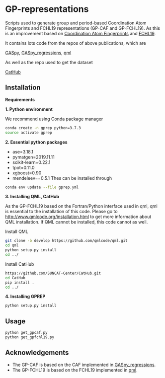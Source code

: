 # GP-representations
Scripts used to generate group and period-based Coordination Atom Fingerprints and FCHL19 representations (GP-CAF and GP-FCHL19).
As this is an improvement based on 
[Coordination Atom Fingerprints](https://doi.org/10.1038/s41929-018-0142-1) and 
[FCHL19](https://aip.scitation.org/doi/abs/10.1063/1.5126701). 

It contains lots code from the repos of above publications, which are

[GASpy](https://github.com/ulissigroup/GASpy),
[GASpy_regressions](https://github.com/ulissigroup/GASpy_regressions),
[qml](https://github.com/qmlcode/qml)

As well as the repo used to get the dataset

[CatHub](https://github.com/SUNCAT-Center/CatHub)

## Installation

**Requirements**

**1. Python environment**

We recommend using Conda package manager

```bash
conda create -n gprep python=3.7.3
source activate gprep
```

**2. Essential python packages**
  - ase=3.18.1
  - pymatgen=2019.11.11
  - scikit-learn=0.22.1
  - tpot=0.11.0
  - xgboost=0.90
  - mendeleev==0.5.1
Thes can be installed through
```bash
conda env update --file gprep.yml
```

**3. Installing QML, CatHub**

As the GP-FCHL19 based on the Fortran/Python interface used in qml, qml is essential to the installation of this code. Please go to http://www.qmlcode.org/installation.html to get more information about QML installation. If QML cannot be installed, this code cannot as well.

Install QML
```bash
git clone -b develop https://github.com/qmlcode/qml.git
cd qml
python setup.py install
cd ../
```

Install CatHub
```bash
https://github.com/SUNCAT-Center/CatHub.git
cd CatHub
pip install .
cd ../
```

**4. Installing GPREP**

```bash
python setup.py install
```

## Usage 
```bash
python get_gpcaf.py
python get_gpfchl19.py
```

## Acknowledgements
- The GP-CAF is based on the CAF implemented in [GASpy_regressions](https://github.com/ulissigroup/GASpy_regressions).
- The GP-FCHL19 is based on the FCHL19 implemented in [qml](https://github.com/qmlcode/qml).
